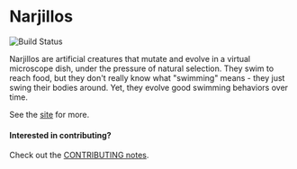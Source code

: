 # Narjillos

![Build Status](https://travis-ci.org/nusco/narjillos.svg)

Narjillos are artificial creatures that mutate and evolve in a virtual microscope dish, under the pressure of natural selection. They swim to reach food, but they don't really know what "swimming" means - they just swing their bodies around. Yet, they evolve good swimming behaviors over time.

See the [site](http://nusco.github.io/narjillos/) for more.

#### Interested in contributing?

Check out the [CONTRIBUTING notes](https://github.com/nusco/narjillos/blob/master/CONTRIBUTING.md).

